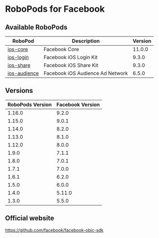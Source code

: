 # RoboPods for Facebook

## Available RoboPods

| RoboPod                           | Description                      | Version |
|-----------------------------------|----------------------------------|---------|
| [ios-core](ios-core/)             | Facebook Core                    | 11.0.0  |
| [ios-login](ios-login/)           | Facebook iOS Login Kit           | 9.3.0   |
| [ios-share](ios-share/)           | Facebook iOS Share Kit           | 9.3.0   |
| [ios-audience](ios-audience/)     | Facebook iOS Audience Ad Network | 6.5.0   |

## Versions

| RoboPods Version  | Facebook Version    |
|-------------------|---------------------|
| 1.16.0            | 9.2.0               |
| 1.15.0            | 9.0.1               |
| 1.14.0            | 8.2.0               |
| 1.13.0            | 8.1.0               |
| 1.12.0            | 8.0.0               |
| 1.9.0             | 7.1.1               |
| 1.8.0             | 7.0.1               |
| 1.7.1             | 7.0.0               |
| 1.6.1             | 6.2.0               |
| 1.5.0             | 6.0.0               |
| 1.4.0             | 5.11.0              |
| 1.3.0             | 5.5.0               |

## Official website

https://github.com/facebook/facebook-objc-sdk